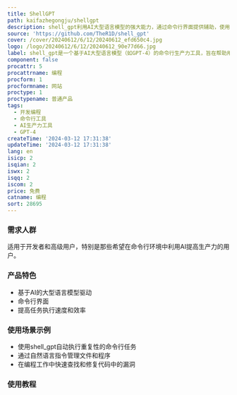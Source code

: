 ```yaml
---
title: ShellGPT
path: kaifazhegongju/shellgpt
description: shell_gpt利用AI大型语言模型的强大能力，通过命令行界面提供辅助，使用户能够通过自然语言指令来执行任务，提高工作效率和效率。
source: 'https://github.com/TheR1D/shell_gpt'
cover: /cover/20240612/6/12/20240612_efd650c4.jpg
logo: /logo/20240612/6/12/20240612_90e77d66.jpg
label: shell_gpt是一个基于AI大型语言模型（如GPT-4）的命令行生产力工具，旨在帮助用户更快更高效地完成任务
component: false
procattr: 5
procattrname: 编程
procform: 1
procformname: 网站
proctype: 1
proctypename: 普通产品
tags:
  - 开发编程
  - 命令行工具
  - AI生产力工具
  - GPT-4
createTime: '2024-03-12 17:31:38'
updateTime: '2024-03-12 17:31:38'
lang: en
isicp: 2
isqian: 2
iswx: 2
isqq: 2
iscom: 2
price: 免费
catname: 编程
sort: 28695
---
```




### 需求人群
适用于开发者和高级用户，特别是那些希望在命令行环境中利用AI提高生产力的用户。

### 产品特色
- 基于AI的大型语言模型驱动
- 命令行界面
- 提高任务执行速度和效率

### 使用场景示例
- 使用shell_gpt自动执行重复性的命令行任务
- 通过自然语言指令管理文件和程序
- 在编程工作中快速查找和修复代码中的漏洞

### 使用教程


  
